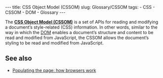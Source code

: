 --- title: CSS Object Model (CSSOM) slug: Glossary/CSSOM tags: - CSS - CSSOM - DOM - Glossary ---

The [**CSS Object Model (CSSOM)**](/en-US/docs/Web/API/CSS_Object_Model) is a set of APIs for reading and modifying a document’s style-related (CSS) information. In other words, similar to the way in which the [DOM](/en-US/docs/Web/API/Document_Object_Model) enables a document’s structure and content to be read and modified from JavaScript, the CSSOM allows the document’s styling to be read and modified from JavaScript.

See also
--------

-   [Populating the page: how browsers work](/en-US/docs/Web/Performance/How_browsers_work)
